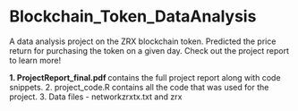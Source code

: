 # Blockchain_Token_DataAnalysis
A data analysis project on the ZRX blockchain token. Predicted the price return for purchasing the token on a given day.
Check out the project report to learn more!

<b> 1. ProjectReport_final.pdf </b> contains the full project report along with code snippets.
2. project_code.R contains all the code that was used for the project.
3. Data files - networkzrxtx.txt and zrx 
